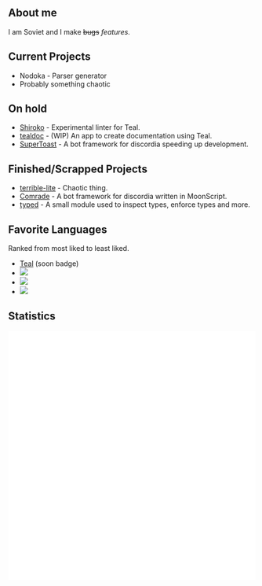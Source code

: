 ## About me

I am Soviet and I make ~~bugs~~ *features*.

## Current Projects

* Nodoka - Parser generator
* Probably something chaotic

## On hold

* [Shiroko](https://github.com/SovietKitsune/shiroko) - Experimental linter for Teal.
* [tealdoc](https://github.com/SovietKitsune/tealdoc) - (WIP) An app to create documentation using Teal.
* [SuperToast](https://github.com/SovietKitsune/SuperToast) - A bot framework for discordia speeding up development.

## Finished/Scrapped Projects

* [terrible-lite](https://github.com/SovietKitsune/terrible-lite) - Chaotic thing.
* [Comrade](https://github.com/SovietKitsune/Comrade) - A bot framework for discordia written in MoonScript.
* [typed](https://github.com/SovietKitsune/typed) - A small module used to inspect types, enforce types and more.

## Favorite Languages

Ranked from most liked to least liked.

* [Teal](https://github.com/teal-language/tl) (soon badge)
* [![](https://img.shields.io/badge/Lua-2C2D72?style=flat-square&logo=lua)](https://lua.org)
* [![](https://img.shields.io/badge/Rust-000000?style=flat-square&logo=rust)](https://rust-lang.org)
* [![](https://img.shields.io/badge/Go-EEEEEE?st00ADD8yle=flat-square&logo=go)](https://golang.org)

## Statistics

![Statistics](https://github.com/SovietKitsune/SovietKitsune/blob/master/github-metrics.svg)
